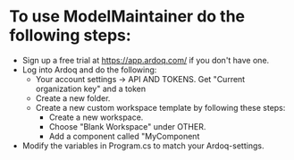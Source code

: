 ﻿To use ModelMaintainer do the following steps:
================================================

* Sign up a free trial at https://app.ardoq.com/ if you don't have one.
* Log into Ardoq and do the following:
	* Your account settings -> API AND TOKENS. Get "Current organization key" and a token
	* Create a new folder.
	* Create a new custom workspace template by following these steps:  
		* Create a new workspace.  
		* Choose "Blank Workspace" under OTHER.  
		* Add a component called "MyComponent  
* Modify the variables in Program.cs to match your Ardoq-settings. 
